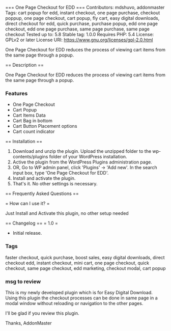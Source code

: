 === One Page Checkout for EDD ===
Contributors: mdshuvo, addonmaster
Tags: cart popup for edd, instant checkout, one page purchase, checkout poppup, one page checkout, cart popup, fly cart, easy digital downloads, direct checkout for edd, quick purchase, purchase popup, edd one page checkout, edd one page purchase, same page purchase, same page checkout
Tested up to: 5.8
Stable tag: 1.0.0
Requires PHP: 5.4
License: GPLv2 or later
License URI: https://www.gnu.org/licenses/gpl-2.0.html

One Page Checkout for EDD reduces the process of viewing cart items from the same page through a popup.

== Description ==

One Page Checkout for EDD reduces the process of viewing cart items from the same page through a popup.

### Features
* One Page Checkout
* Cart Popup
* Cart Items Data
* Cart Bag in bottom
* Cart Button Placement options
* Cart count indicator


== Installation ==

1. Download and unzip the plugin. Upload the unzipped folder to the wp-contents/plugins folder of your WordPress installation.
2. Active the plugin from the WordPress Plugins administration page.
3. OR, Go to WP admin panel, click 'Plugins' -> 'Add new'. In the search input box, type 'One Page Checkout for EDD'.
4. Install and activate the plugin.
5. That's it. No other settings is necessary.

== Frequently Asked Questions ==

= How can I use it? =

Just Install and Activate this plugin, no other setup needed


== Changelog ==
= 1.0 =
- Initial release.



### Tags
faster checkout, quick purchase, boost sales, easy digital downloads, direct checkout edd, instant checkout, mini cart, one page checkout, quick checkout, same page checkout, edd marketing, checkout modal, cart popup

### msg to review
This is my newly developed plugin which is for Easy Digital Download. Using this plugin the checkout processes can be done in same page in a modal window without reloading or navigation to the other pages.

I'll be glad if you review this plugin.

Thanks,
AddonMaster
